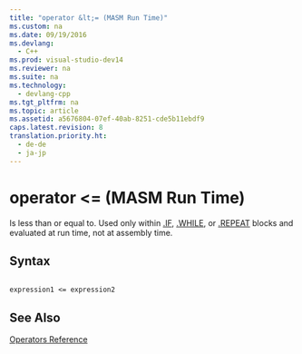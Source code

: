 ```yaml
---
title: "operator &lt;= (MASM Run Time)"
ms.custom: na
ms.date: 09/19/2016
ms.devlang: 
  - C++
ms.prod: visual-studio-dev14
ms.reviewer: na
ms.suite: na
ms.technology: 
  - devlang-cpp
ms.tgt_pltfrm: na
ms.topic: article
ms.assetid: a5676804-07ef-40ab-8251-cde5b11ebdf9
caps.latest.revision: 8
translation.priority.ht: 
  - de-de
  - ja-jp
---
```

# operator &lt;= (MASM Run Time)
Is less than or equal to. Used only within [.IF](../vs140/.IF.md), [.WHILE](../vs140/.WHILE.md), or [.REPEAT](../vs140/.REPEAT.md) blocks and evaluated at run time, not at assembly time.  
  
## Syntax  
  
```  
  
expression1 <= expression2  
```  
  
## See Also  
 [Operators Reference](../vs140/Operators-Reference.md)